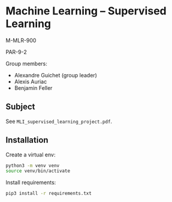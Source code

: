 # Machine Learning – Supervised Learning

M-MLR-900

PAR-9-2

Group members:
- Alexandre Guichet (group leader)
- Alexis Auriac
- Benjamin Feller

## Subject

See ```MLI_supervised_learning_project.pdf```.

## Installation

Create a virtual env:
```bash
python3 -m venv venv
source venv/bin/activate
```

Install requirements:
```bash
pip3 install -r requirements.txt
```

